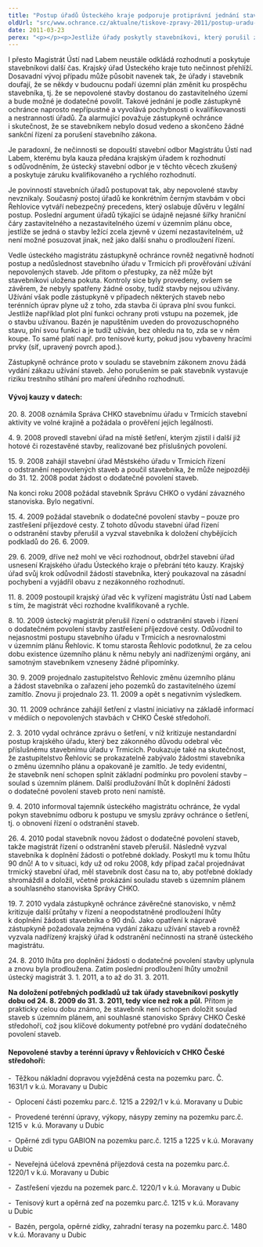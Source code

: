 ```yaml
---
title: "Postup úřadů Ústeckého kraje podporuje protiprávní jednání stavebníka"
oldUrl: "src/www.ochrance.cz/aktualne/tiskove-zpravy-2011/postup-uradu-usteckeho-kraje-podporuje-protipravni-jednani-stavebnika"
date: 2011-03-23
perex: "<p></p><p>Jestliže úřady poskytly stavebníkovi, který porušil zákon, již rok a půl času, aby mohl doplnit svoji žádost o dodatečné povolení staveb, fakticky tak tolerují protiprávnost. Už od roku 2008 je přitom známo, že černé stavby v Řehlovicích v CHKO České středohoří není možné povolit, protože nesplňují základní podmínky – soulad s územním plánem a souhlasné stanovisko Správy CHKO. </p>"
---
```


<!-- imported from the old website -->

<p>I přesto Magistrát Ústí nad Labem neustále odkládá rozhodnutí a poskytuje stavebníkovi další čas. Krajský úřad Ústeckého kraje tuto nečinnost přehlíží. Dosavadní vývoj případu může působit navenek tak, že úřady i stavebník doufají, že se někdy v budoucnu podaří územní plán změnit ku prospěchu stavebníka, tj. že se nepovolené stavby dostanou do zastavitelného území a bude možné je dodatečné povolit. Takové jednání je podle zástupkyně ochránce naprosto nepřípustné a vyvolává pochybnosti o kvalifikovanosti a nestrannosti úřadů. Za alarmující považuje zástupkyně ochránce i skutečnost, že se stavebníkem nebylo dosud vedeno a skončeno žádné sankční řízení za porušení stavebního zákona.</p><p>Je paradoxní, že nečinnosti se dopouští stavební odbor Magistrátu Ústí nad Labem, kterému byla kauza předána krajským úřadem k rozhodnutí s odůvodněním, že ústecký stavební odbor je v těchto věcech zkušený a poskytuje záruku kvalifikovaného a rychlého rozhodnutí.</p><p>Je povinností stavebních úřadů postupovat tak, aby nepovolené stavby nevznikaly. Současný postoj úřadů ke konkrétním černým stavbám v obci Řehlovice vytváří nebezpečný precedens, který oslabuje důvěru v legální postup. Poslední argument úřadů týkající se údajně nejasné šířky hraniční čáry zastavitelného a nezastavitelného území v územním plánu obce, jestliže se jedná o stavby ležící zcela zjevně v území nezastavitelném, už není možné posuzovat jinak, než jako další snahu o prodloužení řízení.</p><p>Vedle ústeckého magistrátu zástupkyně ochránce rovněž negativně hodnotí postup a nedůslednost stavebního úřadu v Trmicích při prověřování užívání nepovolených staveb. Jde přitom o přestupky, za něž může být stavebníkovi uložena pokuta. Kontroly sice byly provedeny, ovšem se závěrem, že nebyly spatřeny žádné osoby, tudíž stavby nejsou užívány. Užívání však podle zástupkyně v případech některých staveb nebo terénních úprav plyne už z toho, zda stavba či úprava plní svou funkci. Jestliže například plot plní funkci ochrany proti vstupu na pozemek, jde o stavbu užívanou. Bazén je napuštěním uveden do provozuschopného stavu, plní svou funkci a je tudíž užíván, bez ohledu na to, zda se v něm koupe. To samé platí např. pro tenisové kurty, pokud jsou vybaveny hracími prvky (síť, upravený povrch apod.). </p><p>Zástupkyně ochránce proto v souladu se stavebním zákonem znovu žádá vydání zákazu užívání staveb. Jeho porušením se pak stavebník vystavuje riziku trestního stíhání pro maření úředního rozhodnutí.</p><h4>Vývoj kauzy v datech:</h4><p>20. 8. 2008 oznámila Správa CHKO stavebnímu úřadu v Trmicích stavební aktivity ve volné krajině a požádala o prověření jejich legálnosti.</p><p>4. 9. 2008 provedl stavební úřad na místě šetření, kterým zjistil i další již hotové či rozestavěné stavby, realizované bez příslušných povolení.</p><p>15. 9. 2008 zahájil stavební úřad Městského úřadu v Trmicích řízení o odstranění nepovolených staveb a poučil stavebníka, že může nejpozději do 31. 12. 2008 podat žádost o dodatečné povolení staveb.</p><p>Na konci roku 2008 požádal stavebník Správu CHKO o vydání závazného stanoviska. Bylo negativní.</p><p>15. 4. 2009 požádal stavebník o dodatečné povolení stavby – pouze pro zastřešení příjezdové cesty. Z tohoto důvodu stavební úřad řízení o odstranění stavby přerušil a vyzval stavebníka k doložení chybějících podkladů do 26. 6. 2009.</p><p>29. 6. 2009, dříve než mohl ve věci rozhodnout, obdržel stavební úřad usnesení Krajského úřadu Ústeckého kraje o přebrání této kauzy. Krajský úřad svůj krok odůvodnil žádostí stavebníka, který poukazoval na zásadní pochybení a vyjádřil obavu z nezákonného rozhodnutí.</p><p>11. 8. 2009 postoupil krajský úřad věc k vyřízení magistrátu Ústí nad Labem s tím, že magistrát věci rozhodne kvalifikovaně a rychle.</p><p>8. 10. 2009 ústecký magistrát přerušil řízení o odstranění staveb i řízení o dodatečném povolení stavby zastřešení příjezdové cesty. Odůvodnil to nejasnostmi postupu stavebního úřadu v Trmicích a nesrovnalostmi v územním plánu Řehlovic. K tomu starosta Řehlovic podotknul, že za celou dobu existence územního plánu k němu nebyly ani nadřízenými orgány, ani samotným stavebníkem vzneseny žádné připomínky.</p><p>30. 9. 2009 projednalo zastupitelstvo Řehlovic změnu územního plánu a žádost stavebníka o zařazení jeho pozemků do zastavitelného území zamítlo. Znovu ji projednalo 23. 11. 2009 a opět s negativním výsledkem. </p><p>30. 11. 2009 ochránce zahájil šetření z vlastní iniciativy na základě informací v médiích o nepovolených stavbách v CHKO České středohoří.</p><p>2. 3. 2010 vydal ochránce zprávu o šetření, v níž kritizuje nestandardní postup krajského úřadu, který bez zákonného důvodu odebral věc příslušnému stavebnímu úřadu v Trmicích. Poukazuje také na skutečnost, že zastupitelstvo Řehlovic se prokazatelně zabývalo žádostmi stavebníka o změnu územního plánu a opakovaně je zamítlo. Je tedy evidentní, že stavebník není schopen splnit základní podmínku pro povolení stavby – soulad s územním plánem. Další prodlužování lhůt k doplnění žádosti o dodatečné povolení staveb proto není namístě.</p><p>9. 4. 2010 informoval tajemník ústeckého magistrátu ochránce, že vydal pokyn stavebnímu odboru k postupu ve smyslu zprávy ochránce o šetření, tj. o obnovení řízení o odstranění staveb.</p><p>26. 4. 2010 podal stavebník novou žádost o dodatečné povolení staveb, takže magistrát řízení o odstranění staveb přerušil. Následně vyzval stavebníka k doplnění žádosti o potřebné doklady. Poskytl mu k tomu lhůtu 90 dnů! A to v situaci, kdy už od roku 2008, kdy případ začal projednávat trmický stavební úřad, měl stavebník dost času na to, aby potřebné doklady shromáždil a doložil, včetně prokázání souladu staveb s územním plánem a souhlasného stanoviska Správy CHKO.</p><p>19. 7. 2010 vydala zástupkyně ochránce závěrečné stanovisko, v němž kritizuje další průtahy v řízení a neopodstatněné prodloužení lhůty k doplnění žádosti stavebníka o 90 dnů. Jako opatření k nápravě zástupkyně požadovala zejména vydání zákazu užívání staveb a rovněž vyzvala nadřízený krajský úřad k odstranění nečinnosti na straně ústeckého magistrátu.</p><p>24. 8. 2010 lhůta pro doplnění žádosti o dodatečné povolení stavby uplynula a znovu byla prodloužena. Zatím poslední prodloužení lhůty umožnil ústecký magistrát 3. 1. 2011, a to až do 31. 3. 2011.</p><p><b>Na doložení potřebných podkladů už tak úřady stavebníkovi poskytly dobu od 24. 8. 2009 do 31. 3. 2011, tedy více než rok a půl.</b> Přitom je prakticky celou dobu známo, že stavebník není schopen doložit soulad staveb s územním plánem, ani souhlasné stanovisko Správy CHKO České středohoří, což jsou klíčové dokumenty potřebné pro vydání dodatečného povolení staveb.</p><h4>Nepovolené stavby a terénní úpravy v Řehlovicích v CHKO České středohoří:</h4><p>-  Těžkou nákladní dopravou vyježděná cesta na pozemku parc. Č. 1631/1 v k.ú. Moravany u Dubic</p><p>-  Oplocení části pozemku parc.č. 1215 a 2292/1 v k.ú. Moravany u Dubic</p><p>-  Provedené terénní úpravy, výkopy, násypy zeminy na pozemku parc.č. 1215 v  k.ú. Moravany u Dubic</p><p>-  Opěrné zdi typu GABION na pozemku parc.č. 1215 a 1225 v k.ú. Moravany u Dubic</p><p>-  Neveřejná účelová zpevněná příjezdová cesta na pozemku parc.č. 1220/1 v k.ú. Moravany u Dubic</p><p>-  Zastřešení vjezdu na pozemek parc.č. 1220/1 v k.ú. Moravany u Dubic</p><p>-  Tenisový kurt a opěrná zeď na pozemku parc.č. 1215 v k.ú. Moravany u Dubic</p><p>-  Bazén, pergola, opěrné zídky, zahradní terasy na pozemku parc.č. 1480 v k.ú. Moravany u Dubic</p>
